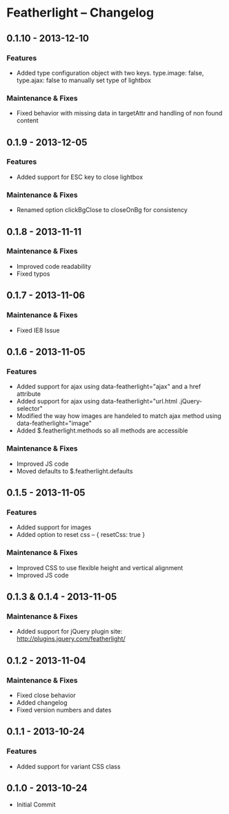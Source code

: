 Featherlight – Changelog
===================================

0.1.10 - 2013-12-10
-----------------------------------
### Features
* Added type configuration object with two keys. type.image: false, type.ajax: false to manually set type of lightbox

### Maintenance & Fixes
* Fixed behavior with missing data in targetAttr and handling of non found content


0.1.9 - 2013-12-05
-----------------------------------
### Features
* Added support for ESC key to close lightbox

### Maintenance & Fixes
* Renamed option clickBgClose to closeOnBg for consistency


0.1.8 - 2013-11-11
-----------------------------------
### Maintenance & Fixes
* Improved code readability
* Fixed typos


0.1.7 - 2013-11-06
-----------------------------------
### Maintenance & Fixes
* Fixed IE8 Issue


0.1.6 - 2013-11-05
-----------------------------------
### Features
* Added support for ajax using data-featherlight="ajax" and a href attribute
* Added support for ajax using data-featherlight="url.html .jQuery-selector"
* Modified the way how images are handeled to match ajax method using data-featherlight="image"
* Added $.featherlight.methods so all methods are accessible

### Maintenance & Fixes
* Improved JS code
* Moved defaults to $.featherlight.defaults


0.1.5 - 2013-11-05
-----------------------------------
### Features
* Added support for images
* Added option to reset css – { resetCss: true }

### Maintenance & Fixes
* Improved CSS to use flexible height and vertical alignment
* Improved JS code


0.1.3 & 0.1.4 - 2013-11-05
-----------------------------------
### Maintenance & Fixes
* Added support for jQuery plugin site: http://plugins.jquery.com/featherlight/


0.1.2 - 2013-11-04
-----------------------------------
### Maintenance & Fixes
* Fixed close behavior
* Added changelog
* Fixed version numbers and dates


0.1.1 - 2013-10-24
-----------------------------------
### Features
* Added support for variant CSS class


0.1.0 - 2013-10-24
-----------------------------------

* Initial Commit